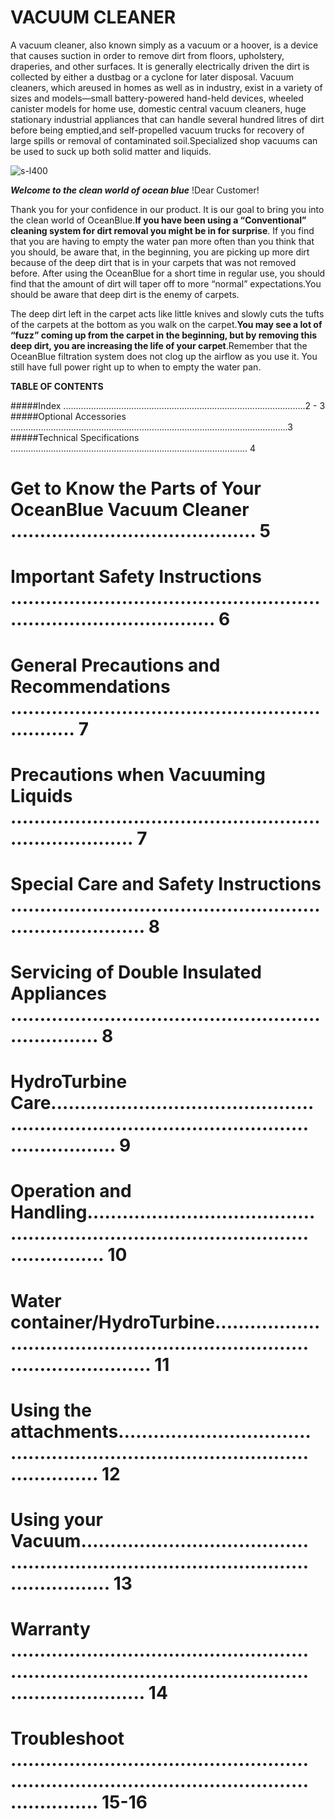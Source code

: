 # VACUUM CLEANER
A vacuum cleaner, also known simply as a vacuum or a hoover, is a device that causes suction in order to remove dirt from floors, upholstery, draperies, and other surfaces. It is generally electrically driven the dirt is collected by either a dustbag or a cyclone for later disposal. Vacuum cleaners, which areused in homes as well as in industry, exist in a variety of sizes and models—small battery-powered hand-held devices, wheeled canister models for home use, domestic central vacuum cleaners, huge stationary industrial appliances that can handle several hundred litres of dirt before being emptied,and self-propelled vacuum trucks for recovery of large spills or removal of contaminated soil.Specialized shop vacuums can be used to suck up both solid matter and liquids.

![s-l400](https://github.com/Subashinisubburaj/Vacuum-cleaner1/assets/143898301/a2eea790-1a53-4f5d-8172-70f064a811e2)

***Welcome to the clean world of ocean blue*** !Dear Customer!

Thank you for your confidence in our product. It is our goal to bring you into the clean world of OceanBlue.**If you have been using a “Conventional” cleaning system for dirt removal you might be in for surprise**.
If you find that you are having to empty the water pan more often than you think that you should, be aware that, in the beginning, you are picking up more dirt because of the deep dirt that is in your carpets that was not removed before. After using the OceanBlue for a short time in regular use, you should find that the amount of dirt will taper off to more “normal” expectations.You should be aware that deep dirt is the enemy of carpets.

The deep dirt left in the carpet acts like little knives and slowly cuts the tufts of the carpets at the bottom as you walk on the carpet.**You may see a lot of “fuzz” coming up from the carpet in the beginning, but by removing this deep dirt, you are increasing the life of your carpet**.Remember that the OceanBlue filtration system does not clog up the airflow as you use it. You still have full power right up to when to empty the water pan.

**TABLE OF CONTENTS**

#####Index ................................................................................................2 - 3
#####Optional Accessories   ………………………………………………………………………………………………..3
#####Technical Specifications .............................................................................................. 4
# Get to Know the Parts of Your OceanBlue Vacuum Cleaner .......................................... 5
# Important Safety Instructions ........................................................................................ 6
# General Precautions and Recommendations ................................................................ 7
# Precautions when Vacuuming Liquids .......................................................................... 7
# Special Care and Safety Instructions ............................................................................ 8
# Servicing of Double Insulated Appliances .................................................................... 8
# HydroTurbine Care…………………………………………………………………………………………………… 9
# Operation and Handling……………………………………………………………………………………………. 10
# Water container/HydroTurbine………………………………………………………………………………… 11
# Using the attachments…………………………………………………………………………………...... 12
# Using your Vacuum…………………………………………………………………………………………….. 13
# Warranty …………………………………………………………………………………………………………….. 14
# Troubleshoot ……………………………………………………………………………………………………… 15-16
